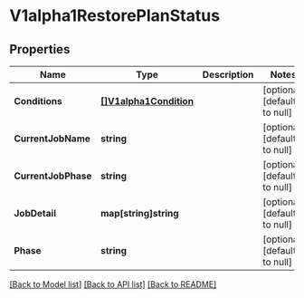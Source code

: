 # V1alpha1RestorePlanStatus

## Properties
Name | Type | Description | Notes
------------ | ------------- | ------------- | -------------
**Conditions** | [**[]V1alpha1Condition**](v1alpha1.Condition.md) |  | [optional] [default to null]
**CurrentJobName** | **string** |  | [optional] [default to null]
**CurrentJobPhase** | **string** |  | [optional] [default to null]
**JobDetail** | **map[string]string** |  | [optional] [default to null]
**Phase** | **string** |  | [optional] [default to null]

[[Back to Model list]](../README.md#documentation-for-models) [[Back to API list]](../README.md#documentation-for-api-endpoints) [[Back to README]](../README.md)


